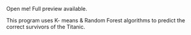 Open me! Full preview available.

This program uses K- means & Random Forest algorithms to predict the correct survivors of the Titanic.
